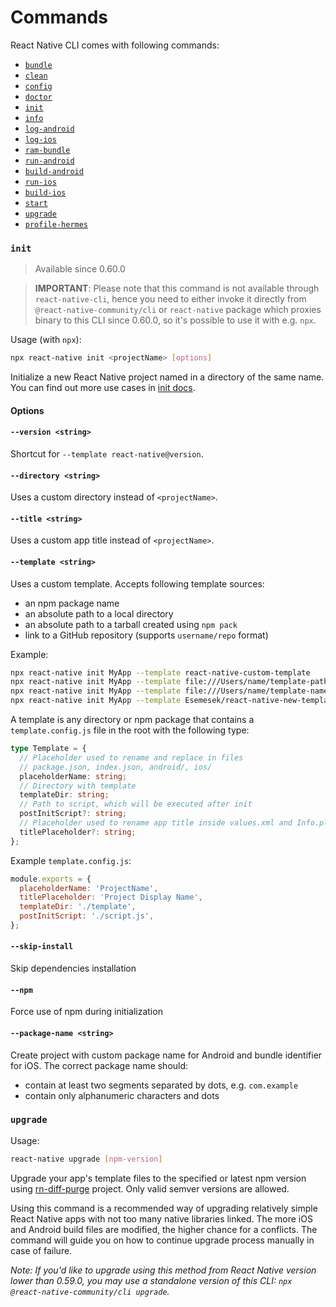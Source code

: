 # Commands

React Native CLI comes with following commands:

- [`bundle`](/packages/cli-plugin-metro/README.md#bundle)
- [`clean`](/packages/cli-clean/README.md#clean)
- [`config`](/packages/cli-config/README.md#config)
- [`doctor`](/packages/cli-doctor/README.md#doctor)
- [`init`](#init)
- [`info`](/packages/cli-doctor/README.md#info)
- [`log-android`](/packages/cli-platform-android/README.md#log-android)
- [`log-ios`](/packages/cli-platform-ios/README.md#log-ios)
- [`ram-bundle`](/packages/cli-plugin-metro/README.md#ram-bundle)
- [`run-android`](/packages/cli-platform-android/README.md#run-android)
- [`build-android`](/packages/cli-platform-android/README.md#build-android)
- [`run-ios`](/packages/cli-platform-ios/README.md#run-ios)
- [`build-ios`](/packages/cli-platform-ios/README.md#build-ios)
- [`start`](/packages/cli-plugin-metro/README.md#start)
- [`upgrade`](#upgrade)
- [`profile-hermes`](/packages/cli-platform-android/README.md#profile-hermes)

### `init`

> Available since 0.60.0

> **IMPORTANT**: Please note that this command is not available through `react-native-cli`, hence you need to either invoke it directly from `@react-native-community/cli` or `react-native` package which proxies binary to this CLI since 0.60.0, so it's possible to use it with e.g. `npx`.

Usage (with `npx`):

```sh
npx react-native init <projectName> [options]
```

Initialize a new React Native project named <projectName> in a directory of the same name. You can find out more use cases in [init docs](./init.md).

#### Options

#### `--version <string>`

Shortcut for `--template react-native@version`.

#### `--directory <string>`

Uses a custom directory instead of `<projectName>`.

#### `--title <string>`

Uses a custom app title instead of `<projectName>`.

#### `--template <string>`

Uses a custom template. Accepts following template sources:

- an npm package name
- an absolute path to a local directory
- an absolute path to a tarball created using `npm pack`
- link to a GitHub repository (supports `username/repo` format)

Example:

```sh
npx react-native init MyApp --template react-native-custom-template
npx react-native init MyApp --template file:///Users/name/template-path
npx react-native init MyApp --template file:///Users/name/template-name-1.0.0.tgz
npx react-native init MyApp --template Esemesek/react-native-new-template
```

A template is any directory or npm package that contains a `template.config.js` file in the root with the following type:

```ts
type Template = {
  // Placeholder used to rename and replace in files
  // package.json, index.json, android/, ios/
  placeholderName: string;
  // Directory with template
  templateDir: string;
  // Path to script, which will be executed after init
  postInitScript?: string;
  // Placeholder used to rename app title inside values.xml and Info.plist
  titlePlaceholder?: string;
};
```

Example `template.config.js`:

```js
module.exports = {
  placeholderName: 'ProjectName',
  titlePlaceholder: 'Project Display Name',
  templateDir: './template',
  postInitScript: './script.js',
};
```

#### `--skip-install`

Skip dependencies installation

#### `--npm`

Force use of npm during initialization

#### `--package-name <string>`

Create project with custom package name for Android and bundle identifier for iOS. The correct package name should:

- contain at least two segments separated by dots, e.g. `com.example`
- contain only alphanumeric characters and dots

### `upgrade`

Usage:

```sh
react-native upgrade [npm-version]
```

Upgrade your app's template files to the specified or latest npm version using [rn-diff-purge](https://github.com/react-native-community/rn-diff-purge) project. Only valid semver versions are allowed.

Using this command is a recommended way of upgrading relatively simple React Native apps with not too many native libraries linked. The more iOS and Android build files are modified, the higher chance for a conflicts. The command will guide you on how to continue upgrade process manually in case of failure.

_Note: If you'd like to upgrade using this method from React Native version lower than 0.59.0, you may use a standalone version of this CLI: `npx @react-native-community/cli upgrade`._
